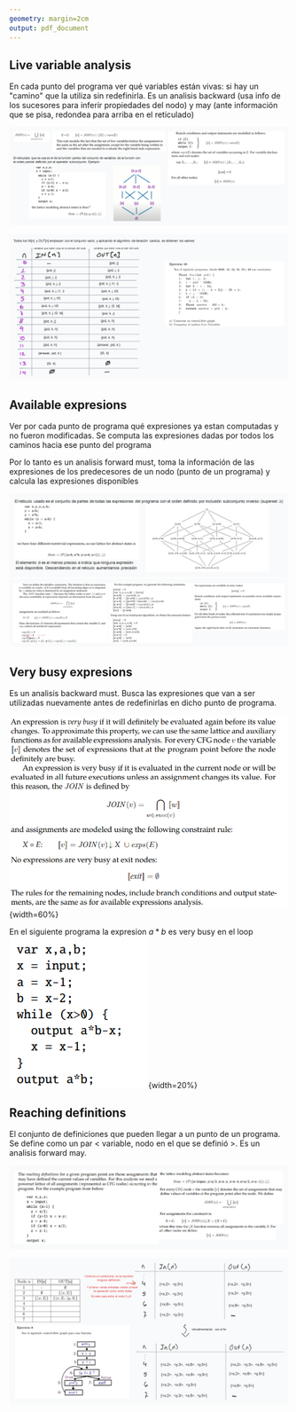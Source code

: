```yaml
---
geometry: margin=2cm
output: pdf_document
---
```


## Live variable analysis

En cada punto del programa ver qué variables están vivas: si hay un "camino" que la utiliza sin redefinirla.
Es un analisis backward (usa info de los sucesores para inferir propiedades del nodo) y may (ante información que se pisa, redondea para arriba en el reticulado)

![](lv_definition.png)

![](ej_lv.png)


## Available expresions

Ver por cada punto de programa qué expresiones ya estan computadas y no fueron modificadas. Se computa las expresiones dadas por todos los caminos hacia ese punto del programa

Por lo tanto es un analisis forward must, toma la información de las expresiones de los predecesores de un nodo (punto de un programa) y calcula las expresiones disponibles

![](ae_definition.png)
![](ae_definition2.png)

## Very busy expresions

Es un analisis backward must. Busca las expresiones que van a ser utilizadas nuevamente antes de redefinirlas en dicho punto de programa.

![](vb_def.png){width=60%}

En el siguiente programa la expresion $a*b$ es very busy en el loop
![](vb_example.png){width=20%}

## Reaching definitions

El conjunto de definiciones que pueden llegar a un punto de un programa. Se define como un par < variable, nodo en el que se definió >. Es un analisis forward may.

![](rd_def.png)

![](rd_practica.png)